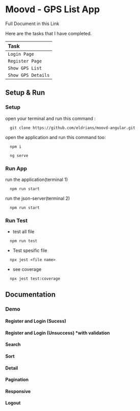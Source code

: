 # Moovd - GPS List App

Full Document in this Link 

Here are the tasks that I have completed.

| Task                              | 
| :-------------------------------- |
| `Login Page`                      |
| `Register Page`                   |
| `Show GPS List`                   |
| `Show GPS Details`                |

## Setup & Run

### Setup

open your terminal and run this command :

```
  git clone https://github.com/eldrians/moovd-angular.git
```

open the application and run this command too:

```
  npm i
```

```
  ng serve
```

### Run App

run the application(terminal 1)

```
  npm run start
```

run the json-server(terminal 2)

```
  npm run start
```

### Run Test

- test all file

```
  npm run test
```

- Test spesific file

```
  npx jest <file name>
```

- see coverage

```
  npx jest test:coverage
```

## Documentation

### Demo

#### Register and Login (Sucess)

#### Register and Login (Unsuccess) *with validation

#### Search

#### Sort

#### Detail

#### Pagination

#### Responsive

#### Logout

